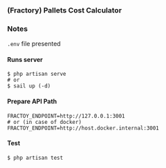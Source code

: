 ### (Fractory) Pallets Cost Calculator

### Notes
`.env` file presented

#### Runs server

```shell
$ php artisan serve
# or
$ sail up (-d)
```

#### Prepare API Path
```dotenv
FRACTOY_ENDPOINT=http://127.0.0.1:3001
# or (in case of docker)
FRACTOY_ENDPOINT=http://host.docker.internal:3001
```

#### Test
```shell
$ php artisan test
```
